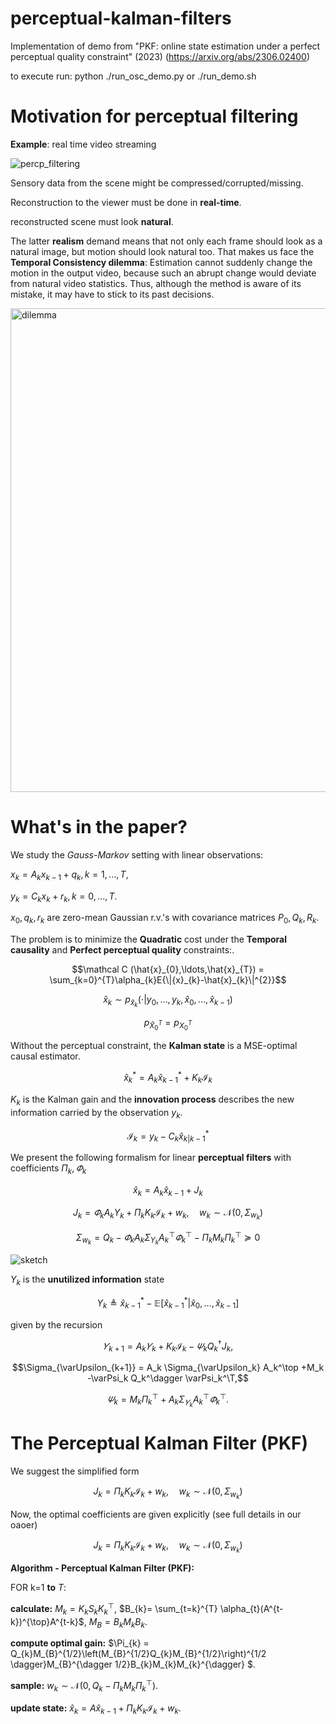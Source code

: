 # perceptual-kalman-filters
Implementation of demo from "PKF: online state estimation under a perfect perceptual quality constraint" (2023) (https://arxiv.org/abs/2306.02400)

to execute run: python ./run_osc_demo.py or ./run_demo.sh

# Motivation for perceptual filtering
**Example**: real time video streaming

![percp_filtering](https://github.com/ML-group-il/perceptual-kalman-filters/assets/147659286/b903bfd9-7c10-4165-810d-1ad24bd3c8d6)


Sensory data from the scene might be compressed/corrupted/missing.

Reconstruction to the viewer must be done in **real-time**.

reconstructed scene must look **natural**.

The latter **realism** demand means that not only each frame should look as a natural image, but motion should look natural too.
That makes us face the **Temporal Consistency dilemma**: Estimation cannot suddenly change the motion in
the output video, because such an abrupt change
would deviate from natural video statistics. Thus,
although the method is aware of its mistake, it may
have to stick to its past decisions.

<img width="774" alt="dilemma" src="https://github.com/ML-group-il/perceptual-kalman-filters/assets/147659286/96e10427-06af-42df-b7e5-28cdadf5d9a6">


# What's in the paper?

 We study the _Gauss-Markov_ setting with linear observations:

$x_{k}=A_{k}x_{k-1}+q_{k}, k=1,...,T$, 

$y_{k}=C_{k}x_{k}+r_{k}, k=0,...,T$.

$x_0,q_k,r_k$ are zero-mean Gaussian r.v.'s with covariance matrices $P_0,Q_k,R_k$.


The problem is to minimize the **Quadratic** cost under the **Temporal causality** and **Perfect perceptual quality** constraints:.
```math
\mathcal C (\hat{x}_{0},\ldots,\hat{x}_{T}) = 
\sum_{k=0}^{T}\alpha_{k}E{\|{x}_{k}-\hat{x}_{k}\|^{2}}
```
```math
\hat{x}_{k}\sim p_{\hat{x}_{k}}(\cdot|y_{0},\ldots,y_{k},\hat{x}_{0},\ldots,\hat{x}_{k-1})
```
```math
p_{\hat{X}_{0}^{T}}=p_{X_{0}^{T}}
```

Without the perceptual constraint, the **Kalman state** is a MSE-optimal causal estimator.
 ```math
  \hat{x}^*_k = A_k \hat{x}^*_{k-1} + K_k \mathcal{I}_k
```
$K_k$ is the Kalman gain 
and the **innovation process** describes the new information carried by the observation $y_k$.

```math
\mathcal{I}_k=y_{k}-C_{k}\hat{x}^*_{k|k-1}
```

We present the following formalism for linear **perceptual filters** with coefficients $\Pi_{k},\varPhi_{k}$
```math
\hat{x}_{k}=A_{k}\hat{x}_{k-1}+J_k
```
```math
J_{k}=\varPhi_{k}A_{k}\Upsilon_{k}+\Pi_{k}K_{k}\mathcal{I}_{k}+w_{k},\quad w_{k}\sim\mathcal{N}\left(0,\Sigma_{w_{k}}\right)
```
```math
\Sigma_{w_{k}}=Q_{k}-\varPhi_{k}A_{k}\Sigma_{\Upsilon_{k}}A_{k}^{\top}\varPhi_{k}^{\top}-\Pi_{k}M_{k}\Pi_{k}^{\top}\succeq0
```

![sketch](https://github.com/ML-group-il/perceptual-kalman-filters/assets/147659286/b4ee51de-a809-4afd-b96c-6fcce4eed4d8)

$\Upsilon_{k}$ is the **unutilized information** state
```math
\Upsilon_{k}\triangleq\hat{x}_{k-1}^{*}-\mathbb{{E}}\left[\hat{x}_{k-1}^{*}|\hat{x}_{0},\ldots,\hat{x}_{k-1}\right]
```

given by the recursion
```math
\varUpsilon_{k+1} = A_k\varUpsilon_{k} +K_k \mathcal{I}_k -  \varPsi_k Q_k^\dagger J_k,
```
```math
\Sigma_{\varUpsilon_{k+1}} 
= A_k \Sigma_{\varUpsilon_k} A_k^\top +M_k -\varPsi_k      Q_k^\dagger \varPsi_k^\T,
```
```math
\varPsi_k = M_k \Pi_k^\top +A_k \Sigma_{\varUpsilon_k} A_k^\top \varPhi_k^\top. 
```

# The Perceptual Kalman Filter (PKF)

We suggest  the simplified form
```math
J_{k}=\Pi_{k}K_{k}\mathcal{I}_{k}+w_{k},\quad w_{k}\sim\mathcal{N}\left(0,\Sigma_{w_{k}}\right)
```

Now, the optimal coefficients are given explicitly (see full details in our oaoer)
```math
J_{k}=\Pi_{k}K_{k}\mathcal{I}_{k}+w_{k},\quad w_{k}\sim\mathcal{N}\left(0,\Sigma_{w_{k}}\right)
```

**Algorithm - Perceptual Kalman Filter (PKF):**

FOR k=1 **to** $T$:

**calculate:** $M_{k}=K_{k}S_{k}K_{k}^{\top}$, $B_{k}= \sum_{t=k}^{T} \alpha_{t}(A^{t-k})^{\top}A^{t-k}$,
$M_{B}=B_{k}M_{k}B_{k}$.

**compute optimal gain:** 
$\Pi_{k} = Q_{k}M_{B}^{1/2}\left(M_{B}^{1/2}Q_{k}M_{B}^{1/2}\right)^{1/2 \dagger}M_{B}^{\dagger 1/2}B_{k}M_{k}M_{k}^{\dagger}
$.

**sample:** $w_{k}\sim \mathcal{N}\left(0,Q_{k}-\Pi_{k}M_{k}\Pi_{k}^{\top}\right).$

**update state:** $\hat{x}_{k} = A\hat{x}_{k-1} + \Pi_{k}K_{k}\mathcal{I}_{k} + w_{k}$.





